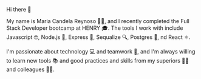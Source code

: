 Hi there 👋

My name is Maria Candela Reynoso 🙋‍♀️, 
and I recently completed 
the Full Stack Developer bootcamp 
at HENRY 🎓.
The tools I work with 
include Javascript 🤓, 
Node.js 🚀, Express 🌟, 
Sequalize 🔍, Postgres 🐘, 
nd React ⚛️.

I'm passionate about technology 💻 
and teamwork 🤝, 
and I'm always willing to learn new tools 📚 
and good practices and skills from my superiors 👨‍🏫 
and colleagues 👩‍💼.
